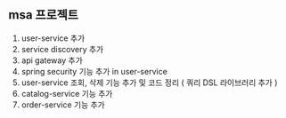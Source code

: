 ## msa 프로젝트

1. user-service 추가
2. service discovery 추가
3. api gateway 추가
4. spring security 기능 추가 in user-service
5. user-service 조회, 삭제 기능 추가 및 코드 정리 ( 쿼리 DSL 라이브러리 추가 )
6. catalog-service 기능 추가
7. order-service 기능 추가
